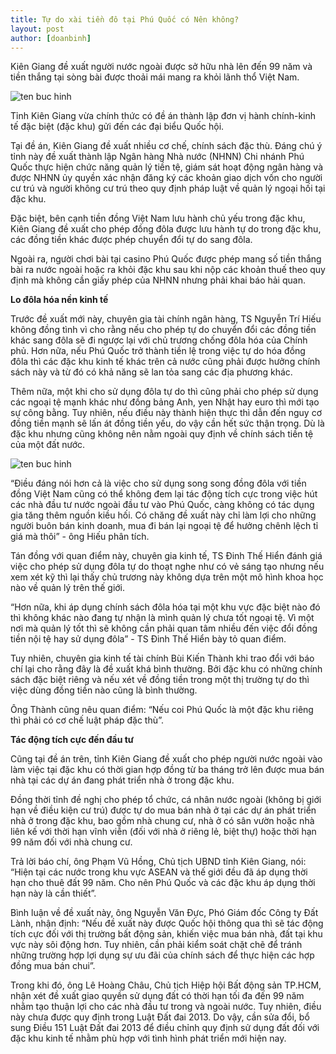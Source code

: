 ```yaml
---
title: Tự do xài tiền đô tại Phú Quốc có Nên không?
layout: post
author: [doanbinh]
---
```


Kiên Giang đề xuất người nước ngoài được sở hữu nhà lên đến 99 năm và tiền thắng tại sòng bài được thoải mái mang ra khỏi lãnh thổ Việt Nam.

![ten buc hinh](http://cafefcdn.com/thumb_w/650/2017/1-du-khachfuwe-1508897381755.jpg "ten buc hinh")

Tỉnh Kiên Giang vừa chính thức có đề án thành lập đơn vị hành chính-kinh tế đặc biệt (đặc khu) gửi đến các đại biểu Quốc hội.

Tại đề án, Kiên Giang đề xuất nhiều cơ chế, chính sách đặc thù. Đáng chú ý tỉnh này đề xuất thành lập Ngân hàng Nhà nước (NHNN) Chi nhánh Phú Quốc thực hiện chức năng quản lý tiền tệ, giám sát hoạt động ngân hàng và được NHNN ủy quyền xác nhận đăng ký các khoản giao dịch vốn cho người cư trú và người không cư trú theo quy định pháp luật về quản lý ngoại hối tại đặc khu.

Đặc biệt, bên cạnh tiền đồng Việt Nam lưu hành chủ yếu trong đặc khu, Kiên Giang đề xuất cho phép đồng đôla được lưu hành tự do trong đặc khu, các đồng tiền khác được phép chuyển đổi tự do sang đôla.

Ngoài ra, người chơi bài tại casino Phú Quốc được phép mang số tiền thắng bài ra nước ngoài hoặc ra khỏi đặc khu sau khi nộp các khoản thuế theo quy định mà không cần giấy phép của NHNN nhưng phải khai báo hải quan.

**Lo đôla hóa nền kinh tế**

Trước đề xuất mới này, chuyên gia tài chính ngân hàng, TS Nguyễn Trí Hiếu không đồng tình vì cho rằng nếu cho phép tự do chuyển đổi các đồng tiền khác sang đôla sẽ đi ngược lại với chủ trương chống đôla hóa của Chính phủ. Hơn nữa, nếu Phú Quốc trở thành tiền lệ trong việc tự do hóa đồng đôla thì các đặc khu kinh tế khác trên cả nước cũng phải được hưởng chính sách này và từ đó có khả năng sẽ lan tỏa sang các địa phương khác.

Thêm nữa, một khi cho sử dụng đôla tự do thì cũng phải cho phép sử dụng các ngoại tệ mạnh khác như đồng bảng Anh, yen Nhật hay euro thì mới tạo sự công bằng. Tuy nhiên, nếu điều này thành hiện thực thì dẫn đến nguy cơ đồng tiền mạnh sẽ lấn át đồng tiền yếu, do vậy cần hết sức thận trọng. Dù là đặc khu nhưng cũng không nên nằm ngoài quy định về chính sách tiền tệ của một đất nước.

![ten buc hinh](http://cafefcdn.com/2017/photo-0-1508897381485.jpg "ten buc hinh")

“Điều đáng nói hơn cả là việc cho sử dụng song song đồng đôla với tiền đồng Việt Nam cũng có thể không đem lại tác động tích cực trong việc hút các nhà đầu tư nước ngoài đầu tư vào Phú Quốc, càng không có tác dụng gia tăng thêm nguồn kiều hối. Có chăng đề xuất này chỉ làm lợi cho những người buôn bán kinh doanh, mua đi bán lại ngoại tệ để hưởng chênh lệch tỉ giá mà thôi” - ông Hiếu phân tích.

Tán đồng với quan điểm này, chuyên gia kinh tế, TS Đinh Thế Hiển đánh giá việc cho phép sử dụng đôla tự do thoạt nghe như có vẻ sáng tạo nhưng nếu xem xét kỹ thì lại thấy chủ trương này không dựa trên một mô hình khoa học nào về quản lý trên thế giới.

“Hơn nữa, khi áp dụng chính sách đôla hóa tại một khu vực đặc biệt nào đó thì không khác nào đang tự nhận là mình quản lý chưa tốt ngoại tệ. Vì một nơi mà quản lý tốt thì sẽ không cần phải quan tâm nhiều đến việc đổi đồng tiền nội tệ hay sử dụng đôla” - TS Đinh Thế Hiển bày tỏ quan điểm.

Tuy nhiên, chuyên gia kinh tế tài chính Bùi Kiến Thành khi trao đổi với báo chí lại cho rằng đây là đề xuất khá bình thường. Bởi đặc khu có những chính sách đặc biệt riêng và nếu xét về đồng tiền trong một thị trường tự do thì việc dùng đồng tiền nào cũng là bình thường.

Ông Thành cũng nêu quan điểm: “Nếu coi Phú Quốc là một đặc khu riêng thì phải có cơ chế luật pháp đặc thù”.

**Tác động tích cực đến đầu tư**

Cũng tại đề án trên, tỉnh Kiên Giang đề xuất cho phép người nước ngoài vào làm việc tại đặc khu có thời gian hợp đồng từ ba tháng trở lên được mua bán nhà tại các dự án đang phát triển nhà ở trong đặc khu.

Đồng thời tỉnh đề nghị cho phép tổ chức, cá nhân nước ngoài (không bị giới hạn về điều kiện cư trú) được tự do mua bán nhà ở tại các dự án phát triển nhà ở trong đặc khu, bao gồm nhà chung cư, nhà ở có sân vườn hoặc nhà liên kế với thời hạn vĩnh viễn (đối với nhà ở riêng lẻ, biệt thự) hoặc thời hạn 99 năm đối với nhà chung cư.

Trả lời báo chí, ông Phạm Vũ Hồng, Chủ tịch UBND tỉnh Kiên Giang, nói: “Hiện tại các nước trong khu vực ASEAN và thế giới đều đã áp dụng thời hạn cho thuê đất 99 năm. Cho nên Phú Quốc và các đặc khu áp dụng thời hạn này là cần thiết”.

Bình luận về đề xuất này, ông Nguyễn Văn Đực, Phó Giám đốc Công ty Đất Lành, nhận định: “Nếu đề xuất này được Quốc hội thông qua thì sẽ tác động tích cực đối với thị trường bất động sản, khiến việc mua bán nhà, đất tại khu vực này sôi động hơn. Tuy nhiên, cần phải kiểm soát chặt chẽ để tránh những trường hợp lợi dụng sự ưu đãi của chính sách để thực hiện các hợp đồng mua bán chui”.

Trong khi đó, ông Lê Hoàng Châu, Chủ tịch Hiệp hội Bất động sản TP.HCM, nhận xét đề xuất giao quyền sử dụng đất có thời hạn tối đa đến 99 năm nhằm tạo thuận lợi cho các nhà đầu tư trong và ngoài nước. Tuy nhiên, điều này chưa được quy định trong Luật Đất đai 2013. Do vậy, cần sửa đổi, bổ sung Điều 151 Luật Đất đai 2013 để điều chỉnh quy định sử dụng đất đối với đặc khu kinh tế nhằm phù hợp với tình hình phát triển mới hiện nay.
